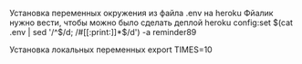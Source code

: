 Установка переменных окружения из файла .env на heroku
Фйалик нужно вести, чтобы можно было сделать деплой
heroku config:set $(cat .env | sed '/^$/d; /#[[:print:]]\*$/d') -a reminder89

Установка локальных переменных
export TIMES=10
